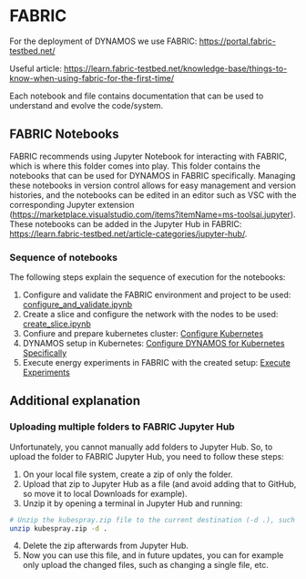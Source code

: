 # FABRIC
For the deployment of DYNAMOS we use FABRIC: https://portal.fabric-testbed.net/

Useful article: https://learn.fabric-testbed.net/knowledge-base/things-to-know-when-using-fabric-for-the-first-time/

Each notebook and file contains documentation that can be used to understand and evolve the code/system.

## FABRIC Notebooks
FABRIC recommends using Jupyter Notebook for interacting with FABRIC, which is where this folder comes into play. This folder contains the notebooks that can be used for DYNAMOS in FABRIC specifically. Managing these notebooks in version control allows for easy management and version histories, and the notebooks can be edited in an editor such as VSC with the corresponding Jupyter extension (https://marketplace.visualstudio.com/items?itemName=ms-toolsai.jupyter). These notebooks can be added in the Jupyter Hub in FABRIC: https://learn.fabric-testbed.net/article-categories/jupyter-hub/.

### Sequence of notebooks
The following steps explain the sequence of execution for the notebooks:
1. Configure and validate the FABRIC environment and project to be used: [configure_and_validate.ipynb](./configure_and_validate.ipynb)
2. Create a slice and configure the network with the nodes to be used: [create_slice.ipynb](./create_slice.ipynb)
3. Confiure and prepare kubernetes cluster: [Configure Kubernetes](./k8s-cluster-setup/k8s_setup.ipynb)
4. DYNAMOS setup in Kubernetes: [Configure DYNAMOS for Kubernetes Specifically](./dynamos/DYNAMOS_setup.ipynb)
5. Execute energy experiments in FABRIC with the created setup: [Execute Experiments](./experiments/experiments.ipynb)


## Additional explanation
### Uploading multiple folders to FABRIC Jupyter Hub
Unfortunately, you cannot manually add folders to Jupyter Hub. So, to upload the folder to FABRIC Jupyter Hub, you need to follow these steps:
1. On your local file system, create a zip of only the folder.
2. Upload that zip to Jupyter Hub as a file (and avoid adding that to GitHub, so move it to local Downloads for example).
3. Unzip it by opening a terminal in Jupyter Hub and running: 
```sh
# Unzip the kubespray.zip file to the current destination (-d .), such as:
unzip kubespray.zip -d .
```
4. Delete the zip afterwards from Jupyter Hub.
5. Now you can use this file, and in future updates, you can for example only upload the changed files, such as changing a single file, etc.